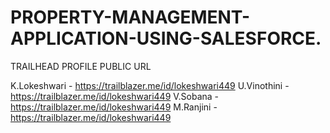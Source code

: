 # PROPERTY-MANAGEMENT-APPLICATION-USING-SALESFORCE.
TRAILHEAD PROFILE PUBLIC URL

K.Lokeshwari - https://trailblazer.me/id/lokeshwari449
U.Vinothini  - https://trailblazer.me/id/lokeshwari449
V.Sobana     - https://trailblazer.me/id/lokeshwari449
M.Ranjini    - https://trailblazer.me/id/lokeshwari449

